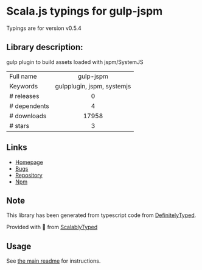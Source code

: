 
# Scala.js typings for gulp-jspm

Typings are for version v0.5.4

## Library description:
gulp plugin to build assets loaded with jspm/SystemJS

|                    |                 |
| ------------------ | :-------------: |
| Full name          | gulp-jspm |
| Keywords           | gulpplugin, jspm, systemjs |
| # releases         | 0 |
| # dependents       | 4 |
| # downloads        | 17958 |
| # stars            | 3 |

## Links
- [Homepage](https://github.com/brillout/gulp-jspm#readme)
- [Bugs](https://github.com/brillout/gulp-jspm/issues)
- [Repository](https://github.com/brillout/gulp-jspm)
- [Npm](https://www.npmjs.com/package/gulp-jspm)
    


## Note
This library has been generated from typescript code from [DefinitelyTyped](https://definitelytyped.org).

Provided with :purple_heart: from [ScalablyTyped](https://github.com/oyvindberg/ScalablyTyped)

## Usage
See [the main readme](../../readme.md) for instructions.


